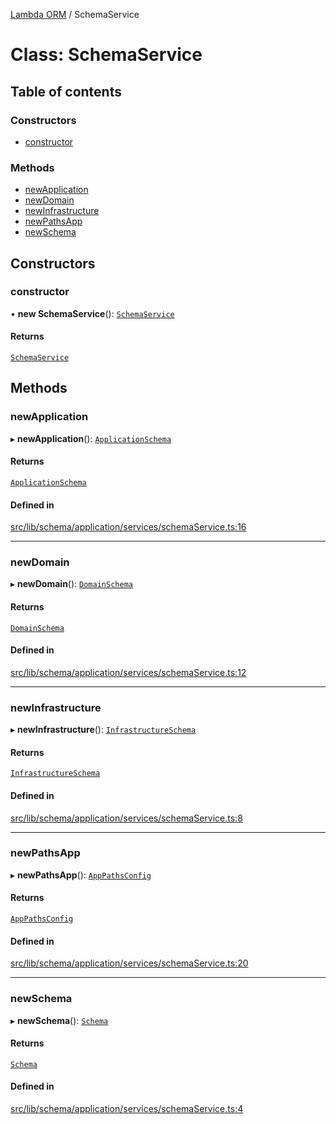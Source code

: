 [Lambda ORM](../README.md) / SchemaService

# Class: SchemaService

## Table of contents

### Constructors

- [constructor](SchemaService.md#constructor)

### Methods

- [newApplication](SchemaService.md#newapplication)
- [newDomain](SchemaService.md#newdomain)
- [newInfrastructure](SchemaService.md#newinfrastructure)
- [newPathsApp](SchemaService.md#newpathsapp)
- [newSchema](SchemaService.md#newschema)

## Constructors

### constructor

• **new SchemaService**(): [`SchemaService`](SchemaService.md)

#### Returns

[`SchemaService`](SchemaService.md)

## Methods

### newApplication

▸ **newApplication**(): [`ApplicationSchema`](../interfaces/ApplicationSchema.md)

#### Returns

[`ApplicationSchema`](../interfaces/ApplicationSchema.md)

#### Defined in

[src/lib/schema/application/services/schemaService.ts:16](https://github.com/FlavioLionelRita/lambdaorm/blob/4a7be3c2/src/lib/schema/application/services/schemaService.ts#L16)

___

### newDomain

▸ **newDomain**(): [`DomainSchema`](../interfaces/DomainSchema.md)

#### Returns

[`DomainSchema`](../interfaces/DomainSchema.md)

#### Defined in

[src/lib/schema/application/services/schemaService.ts:12](https://github.com/FlavioLionelRita/lambdaorm/blob/4a7be3c2/src/lib/schema/application/services/schemaService.ts#L12)

___

### newInfrastructure

▸ **newInfrastructure**(): [`InfrastructureSchema`](../interfaces/InfrastructureSchema.md)

#### Returns

[`InfrastructureSchema`](../interfaces/InfrastructureSchema.md)

#### Defined in

[src/lib/schema/application/services/schemaService.ts:8](https://github.com/FlavioLionelRita/lambdaorm/blob/4a7be3c2/src/lib/schema/application/services/schemaService.ts#L8)

___

### newPathsApp

▸ **newPathsApp**(): [`AppPathsConfig`](../interfaces/AppPathsConfig.md)

#### Returns

[`AppPathsConfig`](../interfaces/AppPathsConfig.md)

#### Defined in

[src/lib/schema/application/services/schemaService.ts:20](https://github.com/FlavioLionelRita/lambdaorm/blob/4a7be3c2/src/lib/schema/application/services/schemaService.ts#L20)

___

### newSchema

▸ **newSchema**(): [`Schema`](../interfaces/Schema.md)

#### Returns

[`Schema`](../interfaces/Schema.md)

#### Defined in

[src/lib/schema/application/services/schemaService.ts:4](https://github.com/FlavioLionelRita/lambdaorm/blob/4a7be3c2/src/lib/schema/application/services/schemaService.ts#L4)
